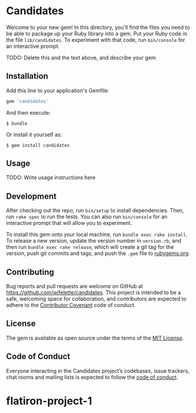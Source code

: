 # Candidates

Welcome to your new gem! In this directory, you'll find the files you need to be able to package up your Ruby library into a gem. Put your Ruby code in the file `lib/candidates`. To experiment with that code, run `bin/console` for an interactive prompt.

TODO: Delete this and the text above, and describe your gem

## Installation

Add this line to your application's Gemfile:

```ruby
gem 'candidates'
```

And then execute:

    $ bundle

Or install it yourself as:

    $ gem install candidates

## Usage

TODO: Write usage instructions here

## Development

After checking out the repo, run `bin/setup` to install dependencies. Then, run `rake spec` to run the tests. You can also run `bin/console` for an interactive prompt that will allow you to experiment.

To install this gem onto your local machine, run `bundle exec rake install`. To release a new version, update the version number in `version.rb`, and then run `bundle exec rake release`, which will create a git tag for the version, push git commits and tags, and push the `.gem` file to [rubygems.org](https://rubygems.org).

## Contributing

Bug reports and pull requests are welcome on GitHub at https://github.com/wifelette/candidates. This project is intended to be a safe, welcoming space for collaboration, and contributors are expected to adhere to the [Contributor Covenant](http://contributor-covenant.org) code of conduct.

## License

The gem is available as open source under the terms of the [MIT License](https://opensource.org/licenses/MIT).

## Code of Conduct

Everyone interacting in the Candidates project’s codebases, issue trackers, chat rooms and mailing lists is expected to follow the [code of conduct](https://github.com/wifelette/candidates/blob/master/CODE_OF_CONDUCT.md).
# flatiron-project-1
